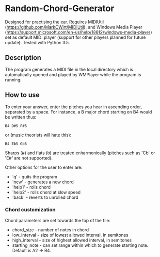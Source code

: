 # Random-Chord-Generator
Designed for practising the ear. Requires MIDIUtil (https://github.com/MarkCWirt/MIDIUtil), and Windows Media Player (https://support.microsoft.com/en-us/help/18612/windows-media-player) set as default MIDI player (support for other players planned for future update). Tested with Python 3.5.

## Description
The program generates a MIDI file in the local directory which is automatically opened and played by WMPlayer while the program is running.

## How to use
To enter your answer, enter the pitches you hear in ascending order, separated by a space. For instance, a B major chord starting on B4 would be written thus: 
```
B4 D#5 F#5
```
or (music theorists will hate this):
```
B4 Eb5 Gb5
```

Sharps (#) and flats (b) are treated enharmonically (pitches such as 'Cb' or 'E#' are not supported). 

Other options for the user to enter are:
- 'q' - quits the program
- 'new' - generates a new chord
- 'help1' - rolls chord
- 'help2' - rolls chord at slow speed
- 'back' - reverts to unrolled chord

### Chord customization
Chord parameters are set towards the top of the file:
- chord_size - number of notes in chord
- low_interval - size of lowest allowed interval, in semitones
- high_interval - size of highest allowed interval, in semitones
- starting_note - can set range within which to generate starting note. Default is A2 -> B4.
  
